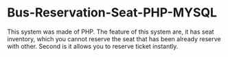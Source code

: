 # Bus-Reservation-Seat-PHP-MYSQL
This system was made of PHP. The feature of this system are, it has seat inventory, which you cannot reserve the seat that has been already reserve with other. Second is it allows you to reserve ticket instantly.
